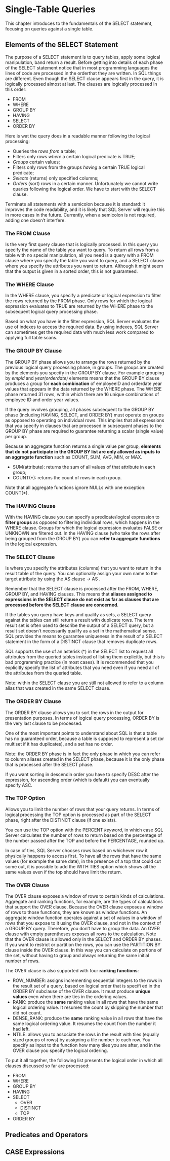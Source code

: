 # Single-Table Queries
This chapter introduces to the fundamentals of the SELECT statement, focusing on queries against a single table.

## Elements of the SELECT Statement
The purpose of a SELECT statement is to query tables, apply some logical manipulation, band return a result.
Before getting into details of each phase of the SELECT statement notice that in most programming languages the lines of code are processed in the orderthat they are written.
In SQL things are different. Even though the SELECT clause appears first in the query, it is logically processed almost at last. The clauses are logically processed in this order:
- FROM
- WHERE
- GROUP BY
- HAVING
- SELECT
- ORDER BY

Here is wat the query does in a readable manner following the logical processing:
- Queries the rows *from* a table;
- Filters only rows *where* a certain logical predicate is TRUE;
- *Groups* certain values;
- Filters only rows from the groups *having* a certain TRUE logical predicate;
- *Selects* (returns) only specified columns;
- *Orders* (sort) rows in a certain manner.
Unfortunately we cannot write quaries following the logical order. We have to start with the SELECT clause.

Terminate all statements with a semicolon because it is standard: it improves the code readability, and it is likely that SQL Server will require this in more cases 
in the future. Currently, when a semicolon is not required, adding one doesn’t interfere.

### The FROM Clause
Is the very first query clause that is logically processed. In this query you specify the name of the table you want to query.
To return all rows from a table with no special manipulation, all you need is a query with a FROM clause where you specify the table you want to query, and a SELECT clause where you specify the attributes you want to return. Although it might seem that the output is given in a sorted order, this is not guaranteed.

### The WHERE Clause
In the WHERE clause, you specify a predicate or logical expression to filter the rows returned by the FROM phase. Only rows for which the logical expression 
evaluates to TRUE are returned by the WHERE phase to the subsequent logical query processing phase.

Based on what you have in the filter expression, SQL Server evaluates the use of indexes to access the required data. By using indexes, SQL Server can sometimes get 
the required data with much less work compared to applying full table scans.

### The GROUP BY Clause
The GROUP BY phase allows you to arrange the rows returned by the previous logical query processing phase, in groups. The groups are created by the elements you specify in the GROUP BY clause. For example grouping by *empid* and *year(orderdate)* elements means that the GROUP BY clause produces a group for **each combination** of employeeID and orderdate year values that appears in the data returned by the WHERE phase. 
The WHERE phase returned 31 rows, within which there are 16 unique combinations of employee ID and order year values.

If the query involves grouping, all phases subsequent to the GROUP BY phase (including HAVING, SELECT, and ORDER BY) must operate on groups as opposed to operating on
individual rows. This implies that all expressions that you specify in clauses that are processed in subsequent phases to the GROUP BY phase are required to guarantee 
returning a scalar (single value) per group.

Because an aggregate function returns a single value per group, **elements that do not participate in the GROUP BY list are only allowed as inputs to an aggregate 
function** such as COUNT, SUM, AVG, MIN, or MAX.
- SUM(attribute): returns the sum of all values of that attribute in each group; 
- COUNT(*): returns the count of rows in each group.

Note that all aggregate functions ignore NULLs with one exception: COUNT(*).

### The HAVING Clause
With the HAVING clause you can specify a predicate/logical expression to **filter groups** as opposed to filtering individual rows, which happens in the WHERE clause. Groups for which the logical expression evaluates FALSE or UNKNOWN are filtered out. 
In the HAVING clause (who take the rows after being grouped from the GROUP BY) you can **refer to aggregate functions** in the logical expression.

### The SELECT Clause
Is where you specify the attributes (columns) that you want to return in the result table of the query.
You can optionally assign your own name to the target attribute by using the AS clause -> <expression> AS <alias>.

Remember that the SELECT clause is processed after the FROM, WHERE, GROUP BY, and HAVING clauses. This means that **aliases assigned to expressions in the SELECT clause do not exist as far as clauses that are processed before the SELECT clause are concerned**.
 
If the tables you query have keys and qualify as sets, a SELECT query against the tables can still return a result with duplicate rows. The term result set is often used to describe the output of a SELECT query, but a result set doesn’t necessarily qualify as a set in the mathematical sense. SQL provides the means to guarantee uniqueness in the result of a SELECT statement in the form of a DISTINCT clause that removes duplicate rows.
 
SQL supports the use of an asterisk (*) in the SELECT list to request all attributes from the queried tables instead of listing them explicitly, but this is bad programming practice (in most cases). It is recommended that you explicitly specify the list of attributes that you need even if you need all of the attributes from the queried table.
 
Note: within the SELECT clause you are still not allowed to refer to a column alias that was created in the same SELECT clause.

### The ORDER BY Clause
The ORDER BY clause allows you to sort the rows in the output for presentation purposes. In terms of logical query processing, ORDER BY is the very last clause to be processed.

One of the most important points to understand about SQL is that a table has no guaranteed order, because a table is supposed to represent a set (or multiset if it has duplicates), and a set has no order. 

Note: the ORDER BY phase is in fact the only phase in which you can refer to column aliases created in the SELECT phase, because it is the only phase that is processed after the SELECT phase. 

If you want sorting in descendin order you have to specify DESC after the expression, for ascending order (which is default) you can eventually specify ASC.  
 
### The TOP Option
Allows you to limit the number of rows that your query returns. In terms of logical processing the TOP option is processed as part of the SELECT phase, right after the DISTINCT clause (if one exists). 

You can use the TOP option with the PERCENT *keyword*, in which case SQL Server calculates the number of rows to return based on the percentage of the number passed after the TOP and before the PERCENTAGE, rounded up.

In case of ties, SQL Server chooses rows based on whichever row it physically happens to access first. To have all the rows that have the same values (for example the same date), in the presence of a top that could cut some out, it is possible to add the WITH TIES option which shows all the same values even if the top should have limit the return.

### The OVER Clause
The OVER clause exposes a window of rows to certain kinds of calculations. Aggregate and ranking functions, for example, are the types of calculations that support the OVER clause. Because the OVER clause exposes a window of rows to those functions, they are known as window functions. An aggregate window function operates against a set of values in a window of rows that you expose to it using the OVER clause, and not in the context of a GROUP BY query. Therefore, you don’t have to group the data.
An OVER clause with empty parentheses exposes all rows to the calculation. Note that the OVER clause is allowed only in the SELECT and ORDER BY phases. If you want to restrict or partition the rows, you can use the PARTITION BY clause inside the OVER clause. In this way you can calculate on portions of the set, without having to group and always returning the same initial number of rows.

The OVER clause is also supported with four **ranking functions**:
 - ROW_NUMBER: assigns incrementing sequential integers to the rows in the result set of a query, based on logical order that is specifi ed in the ORDER BY subclause of the OVER clause. It must produce **unique values** even when there are ties in the ordering values.
 - RANK: produce the **same** ranking value in all rows that have the same logical ordering value. It resumes the count by skipping the number that did not count.
 - DENSE_RANK: produce the **same** ranking value in all rows that have the same logical ordering value. It resumes the count from the number it had left.
 - NTILE: allows you to associate the rows in the result with tiles (equally sized groups of rows) by assigning a tile number to each row. You specify as input to the function how many tiles you are after, and in the OVER clause you specify the logical ordering.
 
To put it all together, the following list presents the logical order in which all clauses discussed so far are processed:
 - FROM
 - WHERE
 - GROUP BY
 - HAVING
 - SELECT
   - OVER
   - DISTINCT
   - TOP
 - ORDER BY
 
## Predicates and Operators



## CASE Expressions
